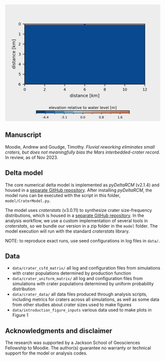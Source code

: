 
![movie of cratering and delta formation](./private/csfd_cratering_example.gif)

## Manuscript

Moodie, Andrew and Goudge, Timothy. *Fluvial reworking eliminates small craters, but does not meaningfully bias the Mars interbedded-crater record*. In review, as of Nov 2023. 


## Delta model
The core numerical delta model is implemented as *pyDeltaRCM* (v2.1.4) and housed in a [separate GitHub repository](https://github.com/DeltaRCM/pyDeltaRCM).
After installing *pyDeltaRCM*, the model runs can be executed with the script in this folder, `model/CraterModel.py`.

The model uses *craterstats* (v3.0.11) to synthesize crater size-frequency distributions, which is housed in a [separate GitHub repository](https://github.com/ggmichael/craterstats).
In the analysis workflow, we use a custom implementation of several tools in *craterstats*, so we bundle our version in a zip folder in the `model` folder. 
The model execution will run with the standard *craterstats* library.

NOTE: to reproduce exact runs, use seed configurations in log files in `data/`.


## Data

* `data/crater_csfd_matrix/` all log and configuration files from simulations with crater populations determined by production function
* `data/crater_uniform_matrix/` all log and configuration files from simulations with crater populations determined by uniform probability distribution
* `data/crater_data/` all data files produced through analysis scripts, including metrics for craters across all simulations, as well as some data from other studies about crater sizes used to make figures
* `data/introduction_figure_inputs` various data used to make plots in Figure 1


## Acknowledgments and disclaimer

The research was supported by a Jackson School of Geosciences Fellowship to Moodie.
The author(s) guarantee no warranty or technical support for the model or analysis codes.
